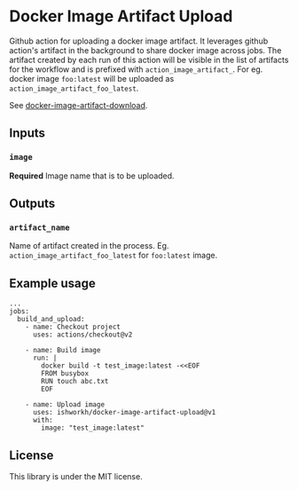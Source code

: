 # Docker Image Artifact Upload

Github action for uploading a docker image artifact. It leverages github action's artifact in the background to share docker image across jobs. The artifact created by each run of this action will be visible in the list of artifacts for the workflow and is prefixed with `action_image_artifact_`. For eg. docker image `foo:latest` will be uploaded as `action_image_artifact_foo_latest`.

See [docker-image-artifact-download](https://github.com/ishworkh/docker-image-artifact-download).


## Inputs

### `image`

**Required** Image name that is to be uploaded.

## Outputs

### `artifact_name`

Name of artifact created in the process. Eg. `action_image_artifact_foo_latest` for `foo:latest` image.

## Example usage

```
...
jobs:
  build_and_upload:
    - name: Checkout project
      uses: actions/checkout@v2
      
    - name: Build image
      run: |
        docker build -t test_image:latest -<<EOF
        FROM busybox
        RUN touch abc.txt
        EOF

    - name: Upload image
      uses: ishworkh/docker-image-artifact-upload@v1
      with:
        image: "test_image:latest"

```

## License
This library is under the MIT license.
